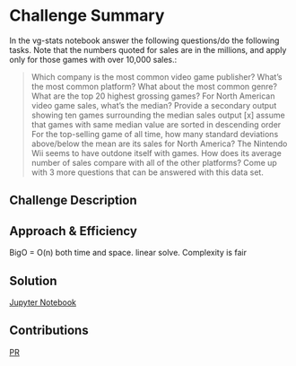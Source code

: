 # Challenge Summary

In the vg-stats notebook answer the following questions/do the following tasks. Note that the numbers quoted for sales are in the millions, and apply only for those games with over 10,000 sales.:

> Which company is the most common video game publisher?
> What’s the most common platform?
> What about the most common genre?
> What are the top 20 highest grossing games?
>For North American video game sales, what’s the median?
>Provide a secondary output showing ten games surrounding the median sales output
[x] assume that games with same median value are sorted in descending order
> For the top-selling game of all time, how many standard deviations above/below the mean are its sales for North America?
> The Nintendo Wii seems to have outdone itself with games. How does its average number of sales compare with all of the other platforms?
> Come up with 3 more questions that can be answered with this data set.

## Challenge Description

## Approach & Efficiency

BigO = O(n) both time and space. linear solve.
Complexity is fair

## Solution

[Jupyter Notebook](vg-stats.ipynb)

## Contributions

[PR](#)